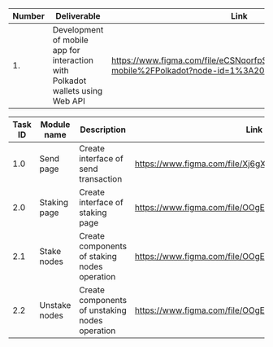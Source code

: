 | Number | Deliverable | Link | Notes |
| ------------- | ------------- | ------------- |------------- |
| 1. | Development of mobile app for interaction with Polkadot wallets using Web API | https://www.figma.com/file/eCSNqorfpSe9yBUYOOo9TO/Citadel-mobile%2FPolkadot?node-id=1%3A2006 | Polkadot mobile integration |


| Task ID | Module name | Description | Link |
| ------ | ----------- | ---- | ----- |
| 1.0 | Send page| Create interface of send transaction  | https://www.figma.com/file/Xj6gXZIXn90l4ADwuE4xlQ/Send |
| 2.0 | Staking page| Create interface of staking page | https://www.figma.com/file/OOgENsczG6WytLvrssBBar/Stake |
| 2.1 | Stake nodes| Create components of staking nodes operation | https://www.figma.com/file/OOgENsczG6WytLvrssBBar/Stake |
| 2.2 | Unstake nodes| Create components of unstaking nodes operation | https://www.figma.com/file/OOgENsczG6WytLvrssBBar/Stake |
